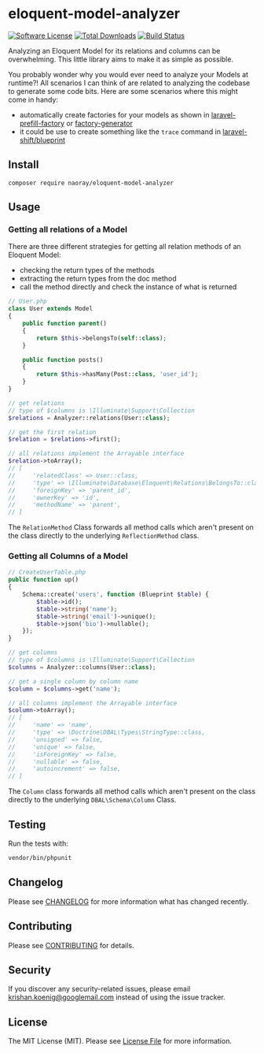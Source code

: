 # eloquent-model-analyzer

[![Software License](https://img.shields.io/badge/license-MIT-brightgreen.svg?style=flat-square)](LICENSE.md)
[![Total Downloads](https://img.shields.io/packagist/dt/naoray/eloquent-model-analyzer.svg?style=flat-square)](https://packagist.org/packages/naoray/eloquent-model-analyzer)
[![Build Status](https://travis-ci.org/Naoray/eloquent-model-analyzer.svg?branch=master)](https://travis-ci.org/Naoray/eloquent-model-analyzer)

Analyzing an Eloquent Model for its relations and columns can be overwhelming. This little library aims to make it as simple as possible.

You probably wonder why you would ever need to analyze your Models at runtime?! All scenarios I can think of are related to analyzing the codebase to generate some code bits. Here are some scenarios where this might come in handy:
- automatically create factories for your models as shown in [laravel-prefill-factory](https://github.com/naoray/laravel-factory-prefill) or [factory-generator](https://github.com/laravel-shift/factory-generator)
- it could be use to create something like the `trace` command in [laravel-shift/blueprint](https://github.com/laravel-shift/blueprint)

## Install
`composer require naoray/eloquent-model-analyzer`

## Usage
### Getting all relations of a Model
There are three different strategies for getting all relation methods of an Eloquent Model:
- checking the return types of the methods
- extracting the return types from the doc method
- call the method directly and check the instance of what is returned

```php
// User.php
class User extends Model
{
    public function parent()
    {
        return $this->belongsTo(self::class);
    }

    public function posts()
    {
        return $this->hasMany(Post::class, 'user_id');
    }
}

// get relations
// type of $columns is \Illuminate\Support\Collection
$relations = Analyzer::relations(User::class);

// get the first relation
$relation = $relations->first();

// all relations implement the Arrayable interface
$relation->toArray();
// [
//     'relatedClass' => User::class,
//     'type' => \Illuminate\Database\Eloquent\Relations\BelongsTo::class,
//     'foreignKey' => 'parent_id',
//     'ownerKey' => 'id',
//     'methodName' => 'parent',
// ]
```

The `RelationMethod` Class forwards all method calls which aren't present on the class directly to the underlying `ReflectionMethod` class.

### Getting all Columns of a Model
```php
// CreateUserTable.php
public function up()
{
    Schema::create('users', function (Blueprint $table) {
        $table->id();
        $table->string('name');
        $table->string('email')->unique();
        $table->json('bio')->nullable();
    });
}

// get columns
// type of $columns is \Illuminate\Support\Collection
$columns = Analyzer::columns(User::class);

// get a single column by column name
$column = $columns->get('name');

// all columns implement the Arrayable interface
$column->toArray();
// [
//     'name' => 'name',
//     'type' => \Doctrine\DBAL\Types\StringType::class,
//     'unsigned' => false,
//     'unique' => false,
//     'isForeignKey' => false,
//     'nullable' => false,
//     'autoincrement' => false,
// ]
```

The `Column` class forwards all method calls which aren't present on the class directly to the underlying `DBAL\Schema\Column` Class.

## Testing
Run the tests with:

``` bash
vendor/bin/phpunit
```

## Changelog
Please see [CHANGELOG](CHANGELOG.md) for more information what has changed recently.

## Contributing
Please see [CONTRIBUTING](CONTRIBUTING.md) for details.

## Security
If you discover any security-related issues, please email krishan.koenig@googlemail.com instead of using the issue tracker.

## License
The MIT License (MIT). Please see [License File](/LICENSE.md) for more information.
